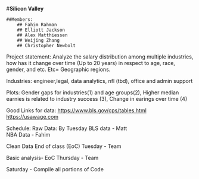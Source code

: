 #**Silicon Valley**
   
    ##Members:
        ## Fahim Rahman
        ## Elliott Jackson
        ## Alex Matthiessen
        ## Weijing Zhang
        ## Christopher Newbolt



Project statement: Analyze the salary distribution among multiple industries, how has it change over time (Up to 20 years) in respect to age, race, gender, and etc.
    Etc= Geographic regions.


Industries: engineer,legal, data analytics, nfl (tbd), office and admin support

Plots: Gender gaps for industries(1) and age groups(2), Higher median earnies is related to industry success (3), Change in earings over time (4)

Good Links for data: https://www.bls.gov/cps/tables.html
https://usawage.com

Schedule:
Raw Data: By Tuesday
BLS data - Matt       
NBA Data - Fahim

Clean Data End of class (EoC) Tuesday - Team

Basic analysis- EoC Thursday - Team

Saturday - Compile all portions of Code